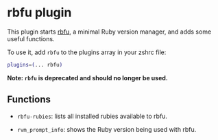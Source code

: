 # rbfu plugin

This plugin starts [rbfu](https://ghproxy.com/https://github.com/hmans/rbfu), a minimal Ruby version
manager, and adds some useful functions.

To use it, add `rbfu` to the plugins array in your zshrc file:

```zsh
plugins=(... rbfu)
```

**Note: `rbfu` is deprecated and should no longer be used.**

## Functions

- `rbfu-rubies`: lists all installed rubies available to rbfu.

- `rvm_prompt_info`: shows the Ruby version being used with rbfu.

